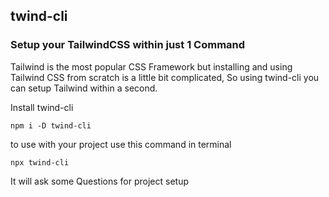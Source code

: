 ## twind-cli

### Setup your TailwindCSS within just 1 Command

Tailwind is the most popular CSS Framework but installing and using Tailwind CSS from scratch is a little bit complicated, So using twind-cli you can setup Tailwind within a second.

Install twind-cli

```
npm i -D twind-cli
```

to use with your project use this command in terminal

```
npx twind-cli
```

It will ask some Questions for project setup
